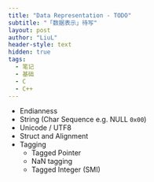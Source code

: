 ```yaml
---
title: "Data Representation - TODO"
subtitle: "「数据表示」待写"
layout: post
author: "LiuL"
header-style: text
hidden: true
tags:
  - 笔记
  - 基础
  - C
  - C++
---
```


- Endianness
- String (Char Sequence e.g. NULL `0x00`)
- Unicode / UTF8
- Struct and Alignment
- Tagging
  - Tagged Pointer
  - NaN tagging
  - Tagged Integer (SMI)